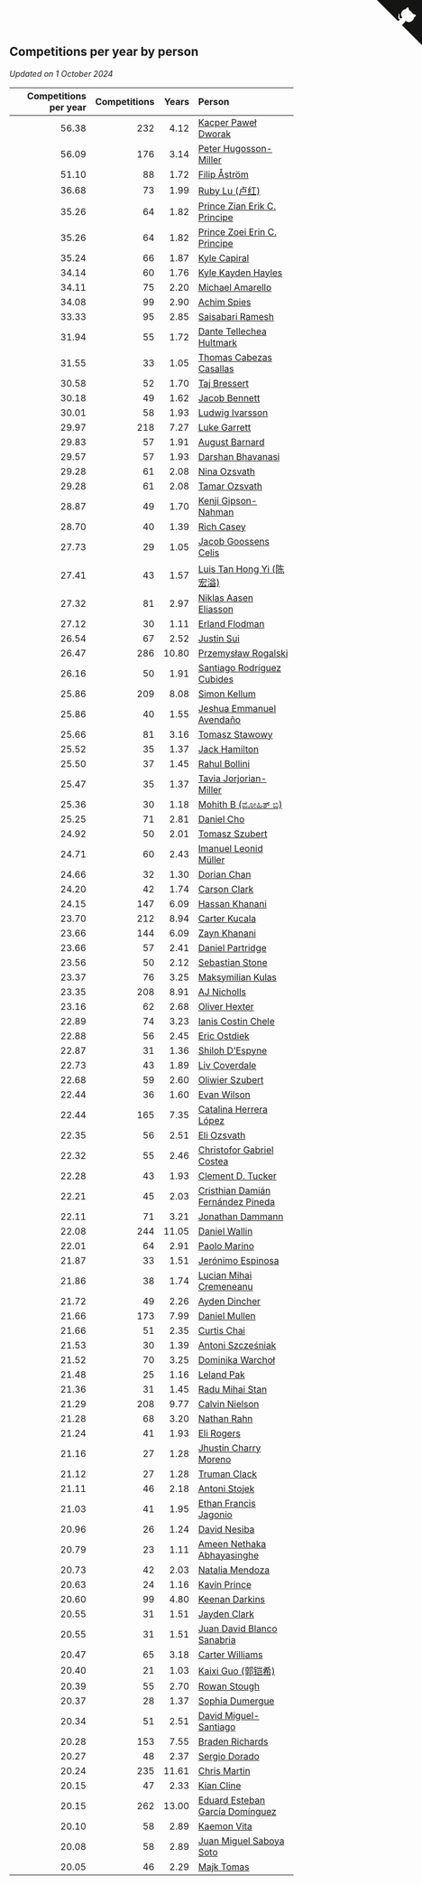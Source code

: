 ## Competitions per year by person

*Updated on  1 October 2024*

| Competitions per year | Competitions | Years | Person |
| ---: | ---: | ---: | :--- |
| 56.38 | 232 | 4.12 | [Kacper Paweł Dworak](https://www.worldcubeassociation.org/persons/2020DWOR01) |
| 56.09 | 176 | 3.14 | [Peter Hugosson-Miller](https://www.worldcubeassociation.org/persons/2021HUGO01) |
| 51.10 | 88 | 1.72 | [Filip Åström](https://www.worldcubeassociation.org/persons/2023ASTR01) |
| 36.68 | 73 | 1.99 | [Ruby Lu (卢红)](https://www.worldcubeassociation.org/persons/2022LURU01) |
| 35.26 | 64 | 1.82 | [Prince Zian Erik C. Principe](https://www.worldcubeassociation.org/persons/2022PRIN08) |
| 35.26 | 64 | 1.82 | [Prince Zoei Erin C. Principe](https://www.worldcubeassociation.org/persons/2022PRIN09) |
| 35.24 | 66 | 1.87 | [Kyle Capiral](https://www.worldcubeassociation.org/persons/2022CAPI02) |
| 34.14 | 60 | 1.76 | [Kyle Kayden Hayles](https://www.worldcubeassociation.org/persons/2022HAYL02) |
| 34.11 | 75 | 2.20 | [Michael Amarello](https://www.worldcubeassociation.org/persons/2022AMAR09) |
| 34.08 | 99 | 2.90 | [Achim Spies](https://www.worldcubeassociation.org/persons/2021SPIE01) |
| 33.33 | 95 | 2.85 | [Saisabari Ramesh](https://www.worldcubeassociation.org/persons/2021RAME01) |
| 31.94 | 55 | 1.72 | [Dante Tellechea Hultmark](https://www.worldcubeassociation.org/persons/2023HULT01) |
| 31.55 | 33 | 1.05 | [Thomas Cabezas Casallas](https://www.worldcubeassociation.org/persons/2023CASA08) |
| 30.58 | 52 | 1.70 | [Taj Bressert](https://www.worldcubeassociation.org/persons/2023BRES01) |
| 30.18 | 49 | 1.62 | [Jacob Bennett](https://www.worldcubeassociation.org/persons/2023BENN04) |
| 30.01 | 58 | 1.93 | [Ludwig Ivarsson](https://www.worldcubeassociation.org/persons/2022IVAR01) |
| 29.97 | 218 | 7.27 | [Luke Garrett](https://www.worldcubeassociation.org/persons/2017GARR05) |
| 29.83 | 57 | 1.91 | [August Barnard](https://www.worldcubeassociation.org/persons/2022BARN21) |
| 29.57 | 57 | 1.93 | [Darshan Bhavanasi](https://www.worldcubeassociation.org/persons/2022BHAV01) |
| 29.28 | 61 | 2.08 | [Nina Ozsvath](https://www.worldcubeassociation.org/persons/2022OZSV03) |
| 29.28 | 61 | 2.08 | [Tamar Ozsvath](https://www.worldcubeassociation.org/persons/2022OZSV04) |
| 28.87 | 49 | 1.70 | [Kenji Gipson-Nahman](https://www.worldcubeassociation.org/persons/2023GIPS01) |
| 28.70 | 40 | 1.39 | [Rich Casey](https://www.worldcubeassociation.org/persons/2023CASE06) |
| 27.73 | 29 | 1.05 | [Jacob Goossens Celis](https://www.worldcubeassociation.org/persons/2023CELI06) |
| 27.41 | 43 | 1.57 | [Luis Tan Hong Yi (陈宏溢)](https://www.worldcubeassociation.org/persons/2023YILU01) |
| 27.32 | 81 | 2.97 | [Niklas Aasen Eliasson](https://www.worldcubeassociation.org/persons/2021ELIA01) |
| 27.12 | 30 | 1.11 | [Erland Flodman](https://www.worldcubeassociation.org/persons/2023FLOD01) |
| 26.54 | 67 | 2.52 | [Justin Sui](https://www.worldcubeassociation.org/persons/2022SUIJ01) |
| 26.47 | 286 | 10.80 | [Przemysław Rogalski](https://www.worldcubeassociation.org/persons/2013ROGA02) |
| 26.16 | 50 | 1.91 | [Santiago Rodríguez Cubides](https://www.worldcubeassociation.org/persons/2022CUBI01) |
| 25.86 | 209 | 8.08 | [Simon Kellum](https://www.worldcubeassociation.org/persons/2016KELL12) |
| 25.86 | 40 | 1.55 | [Jeshua Emmanuel Avendaño](https://www.worldcubeassociation.org/persons/2023AVEN01) |
| 25.66 | 81 | 3.16 | [Tomasz Stawowy](https://www.worldcubeassociation.org/persons/2021STAW01) |
| 25.52 | 35 | 1.37 | [Jack Hamilton](https://www.worldcubeassociation.org/persons/2023HAMI08) |
| 25.50 | 37 | 1.45 | [Rahul Bollini](https://www.worldcubeassociation.org/persons/2023BOLL01) |
| 25.47 | 35 | 1.37 | [Tavia Jorjorian-Miller](https://www.worldcubeassociation.org/persons/2023JORJ01) |
| 25.36 | 30 | 1.18 | [Mohith B (ಮೋಹಿತ್ ಬಿ)](https://www.worldcubeassociation.org/persons/2023BMOH01) |
| 25.25 | 71 | 2.81 | [Daniel Cho](https://www.worldcubeassociation.org/persons/2021CHOD01) |
| 24.92 | 50 | 2.01 | [Tomasz Szubert](https://www.worldcubeassociation.org/persons/2022SZUB02) |
| 24.71 | 60 | 2.43 | [Imanuel Leonid Müller](https://www.worldcubeassociation.org/persons/2022MULL02) |
| 24.66 | 32 | 1.30 | [Dorian Chan](https://www.worldcubeassociation.org/persons/2023DORI01) |
| 24.20 | 42 | 1.74 | [Carson Clark](https://www.worldcubeassociation.org/persons/2023CLAR02) |
| 24.15 | 147 | 6.09 | [Hassan Khanani](https://www.worldcubeassociation.org/persons/2018KHAN26) |
| 23.70 | 212 | 8.94 | [Carter Kucala](https://www.worldcubeassociation.org/persons/2015KUCA01) |
| 23.66 | 144 | 6.09 | [Zayn Khanani](https://www.worldcubeassociation.org/persons/2018KHAN28) |
| 23.66 | 57 | 2.41 | [Daniel Partridge](https://www.worldcubeassociation.org/persons/2022PART02) |
| 23.56 | 50 | 2.12 | [Sebastian Stone](https://www.worldcubeassociation.org/persons/2022STON09) |
| 23.37 | 76 | 3.25 | [Maksymilian Kulas](https://www.worldcubeassociation.org/persons/2021KULA02) |
| 23.35 | 208 | 8.91 | [AJ Nicholls](https://www.worldcubeassociation.org/persons/2015NICH04) |
| 23.16 | 62 | 2.68 | [Oliver Hexter](https://www.worldcubeassociation.org/persons/2022HEXT01) |
| 22.89 | 74 | 3.23 | [Ianis Costin Chele](https://www.worldcubeassociation.org/persons/2021CHEL01) |
| 22.88 | 56 | 2.45 | [Eric Ostdiek](https://www.worldcubeassociation.org/persons/2022OSTD01) |
| 22.87 | 31 | 1.36 | [Shiloh D’Espyne](https://www.worldcubeassociation.org/persons/2023DESP01) |
| 22.73 | 43 | 1.89 | [Liv Coverdale](https://www.worldcubeassociation.org/persons/2022COVE02) |
| 22.68 | 59 | 2.60 | [Oliwier Szubert](https://www.worldcubeassociation.org/persons/2022SZUB01) |
| 22.44 | 36 | 1.60 | [Evan Wilson](https://www.worldcubeassociation.org/persons/2023WILS11) |
| 22.44 | 165 | 7.35 | [Catalina Herrera López](https://www.worldcubeassociation.org/persons/2017LOPE31) |
| 22.35 | 56 | 2.51 | [Eli Ozsvath](https://www.worldcubeassociation.org/persons/2022OZSV01) |
| 22.32 | 55 | 2.46 | [Christofor Gabriel Costea](https://www.worldcubeassociation.org/persons/2022COST03) |
| 22.28 | 43 | 1.93 | [Clement D. Tucker](https://www.worldcubeassociation.org/persons/2022TUCK09) |
| 22.21 | 45 | 2.03 | [Cristhian Damián Fernández Pineda](https://www.worldcubeassociation.org/persons/2022PINE05) |
| 22.11 | 71 | 3.21 | [Jonathan Dammann](https://www.worldcubeassociation.org/persons/2021DAMM01) |
| 22.08 | 244 | 11.05 | [Daniel Wallin](https://www.worldcubeassociation.org/persons/2013WALL03) |
| 22.01 | 64 | 2.91 | [Paolo Marino](https://www.worldcubeassociation.org/persons/2021MARI04) |
| 21.87 | 33 | 1.51 | [Jerónimo Espinosa](https://www.worldcubeassociation.org/persons/2023ESPI07) |
| 21.86 | 38 | 1.74 | [Lucian Mihai Cremeneanu](https://www.worldcubeassociation.org/persons/2023CREM01) |
| 21.72 | 49 | 2.26 | [Ayden Dincher](https://www.worldcubeassociation.org/persons/2022DINC01) |
| 21.66 | 173 | 7.99 | [Daniel Mullen](https://www.worldcubeassociation.org/persons/2016MULL04) |
| 21.66 | 51 | 2.35 | [Curtis Chai](https://www.worldcubeassociation.org/persons/2022CHAI02) |
| 21.53 | 30 | 1.39 | [Antoni Szcześniak](https://www.worldcubeassociation.org/persons/2023SZCZ04) |
| 21.52 | 70 | 3.25 | [Dominika Warchoł](https://www.worldcubeassociation.org/persons/2021WARC01) |
| 21.48 | 25 | 1.16 | [Leland Pak](https://www.worldcubeassociation.org/persons/2023PAKL02) |
| 21.36 | 31 | 1.45 | [Radu Mihai Stan](https://www.worldcubeassociation.org/persons/2023STAN09) |
| 21.29 | 208 | 9.77 | [Calvin Nielson](https://www.worldcubeassociation.org/persons/2014NIEL03) |
| 21.28 | 68 | 3.20 | [Nathan Rahn](https://www.worldcubeassociation.org/persons/2021RAHN01) |
| 21.24 | 41 | 1.93 | [Eli Rogers](https://www.worldcubeassociation.org/persons/2022ROGE05) |
| 21.16 | 27 | 1.28 | [Jhustin Charry Moreno](https://www.worldcubeassociation.org/persons/2023MORE20) |
| 21.12 | 27 | 1.28 | [Truman Clack](https://www.worldcubeassociation.org/persons/2023CLAC02) |
| 21.11 | 46 | 2.18 | [Antoni Stojek](https://www.worldcubeassociation.org/persons/2022STOJ03) |
| 21.03 | 41 | 1.95 | [Ethan Francis Jagonio](https://www.worldcubeassociation.org/persons/2022JAGO03) |
| 20.96 | 26 | 1.24 | [David Nesiba](https://www.worldcubeassociation.org/persons/2023NESI01) |
| 20.79 | 23 | 1.11 | [Ameen Nethaka Abhayasinghe](https://www.worldcubeassociation.org/persons/2023ABHA02) |
| 20.73 | 42 | 2.03 | [Natalia Mendoza](https://www.worldcubeassociation.org/persons/2022MEND24) |
| 20.63 | 24 | 1.16 | [Kavin Prince](https://www.worldcubeassociation.org/persons/2023PRIN02) |
| 20.60 | 99 | 4.80 | [Keenan Darkins](https://www.worldcubeassociation.org/persons/2019DARK02) |
| 20.55 | 31 | 1.51 | [Jayden Clark](https://www.worldcubeassociation.org/persons/2023CLAR13) |
| 20.55 | 31 | 1.51 | [Juan David Blanco Sanabria](https://www.worldcubeassociation.org/persons/2023SANA04) |
| 20.47 | 65 | 3.18 | [Carter Williams](https://www.worldcubeassociation.org/persons/2021WILL06) |
| 20.40 | 21 | 1.03 | [Kaixi Guo (郭铠希)](https://www.worldcubeassociation.org/persons/2023GUOK01) |
| 20.39 | 55 | 2.70 | [Rowan Stough](https://www.worldcubeassociation.org/persons/2022STOU01) |
| 20.37 | 28 | 1.37 | [Sophia Dumergue](https://www.worldcubeassociation.org/persons/2023DUME02) |
| 20.34 | 51 | 2.51 | [David Miguel-Santiago](https://www.worldcubeassociation.org/persons/2022MIGU02) |
| 20.28 | 153 | 7.55 | [Braden Richards](https://www.worldcubeassociation.org/persons/2017RICH02) |
| 20.27 | 48 | 2.37 | [Sergio Dorado](https://www.worldcubeassociation.org/persons/2022CORR05) |
| 20.24 | 235 | 11.61 | [Chris Martin](https://www.worldcubeassociation.org/persons/2013MART03) |
| 20.15 | 47 | 2.33 | [Kian Cline](https://www.worldcubeassociation.org/persons/2022CLIN01) |
| 20.15 | 262 | 13.00 | [Eduard Esteban García Domínguez](https://www.worldcubeassociation.org/persons/2011EDUA01) |
| 20.10 | 58 | 2.89 | [Kaemon Vita](https://www.worldcubeassociation.org/persons/2021VITA01) |
| 20.08 | 58 | 2.89 | [Juan Miguel Saboya Soto](https://www.worldcubeassociation.org/persons/2021SOTO01) |
| 20.05 | 46 | 2.29 | [Majk Tomas](https://www.worldcubeassociation.org/persons/2022TOMA05) |


<a href="https://github.com/jonatanklosko/wca_statistics" class="github-corner" aria-label="View source on Github"><svg width="80" height="80" viewBox="0 0 250 250" style="fill:#151513; color:#fff; position: absolute; top: 0; border: 0; right: 0;" aria-hidden="true"><path d="M0,0 L115,115 L130,115 L142,142 L250,250 L250,0 Z"></path><path d="M128.3,109.0 C113.8,99.7 119.0,89.6 119.0,89.6 C122.0,82.7 120.5,78.6 120.5,78.6 C119.2,72.0 123.4,76.3 123.4,76.3 C127.3,80.9 125.5,87.3 125.5,87.3 C122.9,97.6 130.6,101.9 134.4,103.2" fill="currentColor" style="transform-origin: 130px 106px;" class="octo-arm"></path><path d="M115.0,115.0 C114.9,115.1 118.7,116.5 119.8,115.4 L133.7,101.6 C136.9,99.2 139.9,98.4 142.2,98.6 C133.8,88.0 127.5,74.4 143.8,58.0 C148.5,53.4 154.0,51.2 159.7,51.0 C160.3,49.4 163.2,43.6 171.4,40.1 C171.4,40.1 176.1,42.5 178.8,56.2 C183.1,58.6 187.2,61.8 190.9,65.4 C194.5,69.0 197.7,73.2 200.1,77.6 C213.8,80.2 216.3,84.9 216.3,84.9 C212.7,93.1 206.9,96.0 205.4,96.6 C205.1,102.4 203.0,107.8 198.3,112.5 C181.9,128.9 168.3,122.5 157.7,114.1 C157.9,116.9 156.7,120.9 152.7,124.9 L141.0,136.5 C139.8,137.7 141.6,141.9 141.8,141.8 Z" fill="currentColor" class="octo-body"></path></svg></a><style>.github-corner:hover .octo-arm{animation:octocat-wave 560ms ease-in-out}@keyframes octocat-wave{0%,100%{transform:rotate(0)}20%,60%{transform:rotate(-25deg)}40%,80%{transform:rotate(10deg)}}@media (max-width:500px){.github-corner:hover .octo-arm{animation:none}.github-corner .octo-arm{animation:octocat-wave 560ms ease-in-out}}</style>
